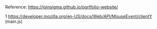 Reference:
https://joinsigma.github.io/portfolio-website/

1 https://developer.mozilla.org/en-US/docs/Web/API/MouseEvent/clientY (main.js)